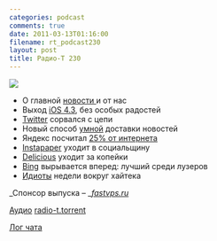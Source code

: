 ```yaml
---
categories: podcast
comments: true
date: 2011-03-13T01:16:00
filename: rt_podcast230
layout: post
title: Радио-Т 230
---
```


![](https://radio-t.com/images/radio-t/rt230.jpg)




- О главной [новости ](http://www.engadget.com/2011/03/09/ipad-2-review/)и от нас
- Выход [iOS 4.3](http://venturebeat.com/2011/03/09/apple-releases-ios-4-3-with-wifi-hotspot-improved-airplay/), без особых радостей
- [Twitter](http://techcrunch.com/2011/03/11/twitter-ecosystem-guidelines/) сорвался с цепи
- Новый способ [умной](http://mashable.com/2011/03/09/zite/) доставки новостей
- Яндекс посчитал [25% от интернета](http://habrahabr.ru/blogs/search_engines/115204/)
- [Instapaper](http://www.readwriteweb.com/archives/now_we_can_read_alone_together_instapaper_adds_soc.php) уходит в социальщину
- [Delicious](http://mashable.com/2011/03/11/delicious-yahoo-sale-report/) уходит за копейки
- [Bing](http://internetno.net/2011/03/11/sistema-bing-stala-poiskovikom-2-v-mire/) вырывается вперед: лучший среди лузеров
- [Идиоты](http://www.switched.com/2011/03/11/stolen-ring-posted-facebook-robert-driscoll-crystal-yamnitzky/) недели вокруг хайтека

_Спонсор выпуска – _[_fastvps.ru_](http://fastvps.ru/)

[Аудио](http://archive.rucast.net/radio-t/media/rt_podcast230.mp3)
[radio-t.torrent](http://www.radio-t.com/torrents/rt_podcast230.mp3.torrent)

[Лог чата](http://chat.radio-t.com/logs/radio-t-230.html)


<audio src="http://archive.rucast.net/radio-t/media/rt_podcast230.mp3" preload="none"></audio>
